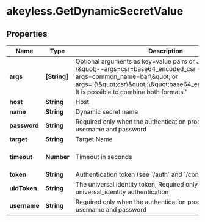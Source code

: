 # akeyless.GetDynamicSecretValue

## Properties

Name | Type | Description | Notes
------------ | ------------- | ------------- | -------------
**args** | **[String]** | Optional arguments as key&#x3D;value pairs or JSON strings, e.g - \\\&quot;--args&#x3D;csr&#x3D;base64_encoded_csr --args&#x3D;common_name&#x3D;bar\\\&quot; or args&#x3D;&#39;{\\\&quot;csr\\\&quot;:\\\&quot;base64_encoded_csr\\\&quot;}. It is possible to combine both formats.&#39; | [optional] 
**host** | **String** | Host | [optional] 
**name** | **String** | Dynamic secret name | 
**password** | **String** | Required only when the authentication process requires a username and password | [optional] 
**target** | **String** | Target Name | [optional] 
**timeout** | **Number** | Timeout in seconds | [optional] [default to 15]
**token** | **String** | Authentication token (see &#x60;/auth&#x60; and &#x60;/configure&#x60;) | [optional] 
**uidToken** | **String** | The universal identity token, Required only for universal_identity authentication | [optional] 
**username** | **String** | Required only when the authentication process requires a username and password | [optional] 


